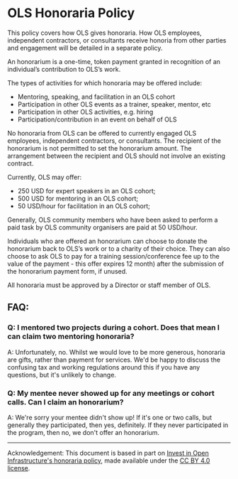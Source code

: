 # OLS Honoraria Policy

This policy covers how OLS gives honoraria. How OLS employees, independent contractors, or consultants receive honoria from other parties and engagement will be detailed in a separate policy.

An honorarium is a one-time, token payment granted in recognition of an individual’s contribution to OLS’s work. 

The types of activities for which honoraria may be offered include:
- Mentoring, speaking, and facilitation in an OLS cohort
- Participation in other OLS events as a trainer, speaker, mentor, etc
- Participation in other OLS activities, e.g. hiring
- Participation/contribution in an event on behalf of OLS

No honoraria from OLS can be offered to currently engaged OLS employees, independent contractors, or consultants. The recipient of the honorarium is not permitted to set the honorarium amount. The arrangement between the recipient and OLS should not involve an existing contract. 

Currently, OLS may offer:
- 250 USD for expert speakers in an OLS cohort;
- 500 USD for mentoring in an OLS cohort;
- 50 USD/hour for facilitation in an OLS cohort;

Generally, OLS community members who have been asked to perform a paid task by OLS community organisers are paid at 50 USD/hour.

Individuals who are offered an honorarium can choose to donate the honorarium back to OLS’s work or to a charity of their choice. They can also choose to ask OLS to pay for a training session/conference fee up to the value of the payment - this offer expires 12 month) after the submission of the honorarium payment form, if unused.

All honoraria must be approved by a Director or staff member of OLS.

## FAQ: 

### Q: I mentored two projects during a cohort. Does that mean I can claim two mentoring honoraria?

A: Unfortunately, no. Whilst we would love to be more generous, honoraria are gifts, rather than payment for services. We'd be happy to discuss the confusing tax and working regulations around this if you have any questions, but it's unlikely to change. 

### Q: My mentee never showed up for any meetings or cohort calls. Can I claim an honorarium? 

A: We're sorry your mentee didn't show up! If it's one or two calls, but generally they participated, then yes, definitely. If they never participated in the program, then no, we don't offer an honorarium. 

---

Acknowledgement: This document is based in part on [Invest in Open Infrastructure's honoraria policy](https://hackmd.io/@investinopen/honoraria), made available under the [CC BY 4.0 license](http://creativecommons.org/licenses/by/4.0/).
